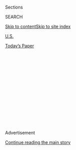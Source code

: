 <div id="app">

<div>

<div>

<div>

<div class="NYTAppHideMasthead css-1q2w90k e1suatyy0">

<div class="section css-ui9rw0 e1suatyy2">

<div class="css-eph4ug er09x8g0">

<div class="css-6n7j50">

</div>

<span class="css-1dv1kvn">Sections</span>

<div class="css-10488qs">

<span class="css-1dv1kvn">SEARCH</span>

</div>

[Skip to content](#site-content)[Skip to site
index](#site-index)

</div>

<div id="masthead-section-label" class="css-1wr3we4 eaxe0e00">

[U.S.](https://www.nytimes.com/section/us)

</div>

<div class="css-10698na e1huz5gh0">

</div>

</div>

<div id="masthead-bar-one" class="section hasLinks css-15hmgas e1csuq9d3">

<div class="css-uqyvli e1csuq9d0">

</div>

<div class="css-1uqjmks e1csuq9d1">

</div>

<div class="css-9e9ivx">

[](https://myaccount.nytimes.com/auth/login?response_type=cookie&client_id=vi)

</div>

<div class="css-1bvtpon e1csuq9d2">

[Today’s
Paper](https://www.nytimes.com/section/todayspaper)

</div>

</div>

</div>

</div>

<div data-aria-hidden="false">

<div id="site-content" data-role="main">

<div>

<div class="css-1aor85t" style="opacity:0.000000001;z-index:-1;visibility:hidden">

<div class="css-1hqnpie">

<div class="css-epjblv">

<span class="css-17xtcya">[U.S.](/section/us)</span><span class="css-x15j1o">|</span><span class="css-fwqvlz">A
Massachusetts City Decides to Recognize Polyamorous
Relationships</span>

</div>

<div class="css-k008qs">

<div class="css-1iwv8en">

<span class="css-18z7m18"></span>

<div>

</div>

</div>

<span class="css-1n6z4y">https://nyti.ms/31AmSgZ</span>

<div class="css-1705lsu">

<div class="css-4xjgmj">

<div class="css-4skfbu" data-role="toolbar" data-aria-label="Social Media Share buttons, Save button, and Comments Panel with current comment count" data-testid="share-tools">

  - 
  - 
  - 
  - 
    
    <div class="css-6n7j50">
    
    </div>

  - 

</div>

</div>

</div>

</div>

</div>

</div>

<div id="NYT_TOP_BANNER_REGION" class="css-13pd83m">

</div>

<div id="top-wrapper" class="css-1sy8kpn">

<div id="top-slug" class="css-l9onyx">

Advertisement

</div>

[Continue reading the main
story](#after-top)

<div class="ad top-wrapper" style="text-align:center;height:100%;display:block;min-height:250px">

<div id="top" class="place-ad" data-position="top" data-size-key="top">

</div>

</div>

<div id="after-top">

</div>

</div>

<div>

<div id="sponsor-wrapper" class="css-1hyfx7x">

<div id="sponsor-slug" class="css-19vbshk">

Supported by

</div>

[Continue reading the main
story](#after-sponsor)

<div id="sponsor" class="ad sponsor-wrapper" style="text-align:center;height:100%;display:block">

</div>

<div id="after-sponsor">

</div>

</div>

<div class="css-186x18t">

</div>

<div class="css-1vkm6nb ehdk2mb0">

# A Massachusetts City Decides to Recognize Polyamorous Relationships

</div>

The city of Somerville has broadened the definition of domestic
partnership to include relationships between three or more adults,
expanding access to health care.

<div class="css-79elbk" data-testid="photoviewer-wrapper">

<div class="css-z3e15g" data-testid="photoviewer-wrapper-hidden">

</div>

<div class="css-1a48zt4 ehw59r15" data-testid="photoviewer-children">

![<span class="css-16f3y1r e13ogyst0" data-aria-hidden="true">The
Somerville City Council unanimously approved an ordinance that allowed
groups of three or more adults to form domestic
partnerships. </span><span class="css-cnj6d5 e1z0qqy90" itemprop="copyrightHolder"><span class="css-1ly73wi e1tej78p0">Credit...</span><span><span>Julia
Taliesin/USA Today
Network</span></span></span>](https://static01.nyt.com/images/2020/07/01/us/01POLYAMOROUS/01POLYAMOROUS-articleLarge.jpg?quality=75&auto=webp&disable=upscale)

</div>

</div>

<div class="css-18e8msd">

<div class="css-vp77d3 epjyd6m0">

<div class="css-hus3qt ey68jwv0" data-aria-hidden="true">

[![Ellen
Barry](https://static01.nyt.com/images/2018/10/08/multimedia/author-ellen-barry/author-ellen-barry-thumbLarge.png
"Ellen Barry")](https://www.nytimes.com/by/ellen-barry)

</div>

<div class="css-1baulvz">

By [<span class="css-1baulvz last-byline" itemprop="name">Ellen
Barry</span>](https://www.nytimes.com/by/ellen-barry)

</div>

</div>

  - 
    
    <div class="css-ld3wwf e16638kd2">
    
    July 1,
    2020
    
    </div>

  - 
    
    <div class="css-4xjgmj">
    
    <div class="css-d8bdto" data-role="toolbar" data-aria-label="Social Media Share buttons, Save button, and Comments Panel with current comment count" data-testid="share-tools">
    
      - 
      - 
      - 
      - 
        
        <div class="css-6n7j50">
        
        </div>
    
      - 
    
    </div>
    
    </div>

</div>

</div>

<div class="section meteredContent css-1r7ky0e" name="articleBody" itemprop="articleBody">

<div class="css-1fanzo5 StoryBodyCompanionColumn">

<div class="css-53u6y8">

SOMERVILLE, Mass. — At the tail end of a City Council meeting last week,
so quickly and quietly that you could have easily missed it, a
left-leaning Massachusetts city expanded its notion of family to include
people who are polyamorous, or maintaining consenting relationships with
multiple partners.

Under its new domestic partnership ordinance, the city of Somerville now
[grants polyamorous
groups](https://www.wickedlocal.com/news/20200701/somerville-recognizes-polyamorous-domestic-partnerships)
the rights held by spouses in marriage, such as the right to confer
health insurance benefits or make hospital visits.

J.T. Scott, a city councilor who supported the move, said he believed it
was the first such municipal ordinance in the country.

“People have been living in families that include more than two adults
forever,” Mr. Scott said. “Here in Somerville, families sometimes look
like one man and one woman, but sometimes it looks like two people
everyone on the block thinks are sisters because they’ve lived together
forever, or sometimes it’s an aunt and an uncle, or an aunt and two
uncles, raising two kids.”

</div>

</div>

<div class="css-1fanzo5 StoryBodyCompanionColumn">

<div class="css-53u6y8">

He said he knew of at least two dozen polyamorous households in
Somerville, which has a population of about 80,000.

“This is simply allowing that change, allowing people to say, ‘This is
my partner and this is my other partner,’” he said. “It has a legal
bearing, so when one of them is sick, they can both go to the hospital.”

Until last month, Somerville had no domestic partnership ordinance,
unlike neighboring cities like Cambridge and Boston. It had become an
urgent need with the spread of the coronavirus because residents found
themselves unable to access their partners’ health insurance, said
Matthew McLaughlin, the City Council’s president. He said expanding
access to health care was his pressing concern.

As the Council prepared language for an ordinance last week, Mr. Scott
raised the issue that it excluded Somerville’s polyamorous residents by
specifying that domestic partnerships were “an entity formed by two
persons.”

</div>

</div>

<div class="css-1fanzo5 StoryBodyCompanionColumn">

<div class="css-53u6y8">

The councilor drafting the ordinance, Lance Davis, rewrote it to allow
for multiple partners. It passed unanimously.

</div>

</div>

<div class="css-79elbk" data-testid="photoviewer-wrapper">

<div class="css-z3e15g" data-testid="photoviewer-wrapper-hidden">

</div>

<div class="css-1a48zt4 ehw59r15" data-testid="photoviewer-children">

![<span class="css-16f3y1r e13ogyst0" data-aria-hidden="true">Miles
Bratton, left, said she would consider forming a domestic partnership
with Anne-Marie Taylor, whom she called her “platonic
lifemate.”</span><span class="css-cnj6d5 e1z0qqy90" itemprop="copyrightHolder"><span class="css-1ly73wi e1tej78p0">Credit...</span><span>Miles
Bratton</span></span>](https://static01.nyt.com/images/2020/07/05/us/05polyamorous-02/01polyamorous-02-articleLarge.jpg?quality=75&auto=webp&disable=upscale)

</div>

</div>

<div class="css-1fanzo5 StoryBodyCompanionColumn">

<div class="css-53u6y8">

“I don’t think it’s the place of the government to tell people what is
or is not a family,” Mr. Davis, who is a lawyer, said at a meeting last
week. “Defining families is something that historically we’ve gotten
quite wrong as a society, and we ought not to continue to try and
undertake to do so.”

Under the new ordinance, city employees in polyamorous relationships
would be able to extend health benefits to multiple partners. But it is
not clear, Mr. Davis said, whether private employers will follow the
city’s lead.

“Based on the conversations I’ve had,” he said, “the most important
aspect is that the city is legally recognizing and validating people’s
existence. That’s the first time this is happening.”

He said he had considered the possibility that a large number of people
— say, 20 — would approach the city and ask to be registered as
domestic partners.

“I say, well what if they do?” Mr. Davis said. “I see no reason to think
that is more of an issue than two people.”

Nancy Polikoff, a professor at American University Washington College of
Law and a widely published scholar of family law, said she was not aware
of any other city that has extended such protections to polyamorous
families.

</div>

</div>

<div class="css-1fanzo5 StoryBodyCompanionColumn">

<div class="css-53u6y8">

Andy Izenson, a lawyer with the [Chosen Family Law
Center](https://chosenfamilylawcenter.org/), a nonprofit organization
that provides legal services to polyamorous and other nontraditional
families, said the ordinance could be put to a judicial test if health
insurance companies reject the city’s more expansive definition of
domestic partnership. It could also run into resistance from
conservatives, [as same-sex marriage did
in 2015](https://www.nytimes.com/2015/06/27/us/supreme-court-same-sex-marriage.html).

Or it could, as he put it, “fly under the radar.”

“When one area does it, and it serves as a test case, and legislators
see that the town or county has not had a culture war implosion,” he
said, “that’s how things spread.”

Mr. Scott, the councilman, said he had been inundated by calls and
messages all day, including from lawyers interested in pursuing a
similar measure at the state or federal level.

Under the ordinance, domestic partners, whether in groupings of two or
more, would not necessarily be romantic partners.

Miles Bratton, 47, said she would consider forming a domestic
partnership with Anne-Marie Taylor, 43, whom she called her “platonic
lifemate.”

The status would allow them to buy a house together and share benefits,
like health insurance, but also to have outside romantic partners, or
add a third “nesting partner” if they wished. Ms. Taylor said they had
long held back from registering as domestic partners because the
language her workplace used seemed to require that they be romantic
partners.

“That has not felt right, so we haven’t done it,” she said. “Somerville
is coming out and saying, ‘Hey, family can be a lot of other things,
other than just two people.’”

</div>

</div>

<div>

</div>

</div>

<div>

</div>

<div>

</div>

<div>

</div>

<div>

<div id="bottom-wrapper" class="css-1ede5it">

<div id="bottom-slug" class="css-l9onyx">

Advertisement

</div>

[Continue reading the main
story](#after-bottom)

<div id="bottom" class="ad bottom-wrapper" style="text-align:center;height:100%;display:block;min-height:90px">

</div>

<div id="after-bottom">

</div>

</div>

</div>

</div>

</div>

## Site Index

<div>

</div>

## Site Information Navigation

  - [© <span>2020</span> <span>The New York Times
    Company</span>](https://help.nytimes.com/hc/en-us/articles/115014792127-Copyright-notice)

<!-- end list -->

  - [NYTCo](https://www.nytco.com/)
  - [Contact
    Us](https://help.nytimes.com/hc/en-us/articles/115015385887-Contact-Us)
  - [Work with us](https://www.nytco.com/careers/)
  - [Advertise](https://nytmediakit.com/)
  - [T Brand Studio](http://www.tbrandstudio.com/)
  - [Your Ad
    Choices](https://www.nytimes.com/privacy/cookie-policy#how-do-i-manage-trackers)
  - [Privacy](https://www.nytimes.com/privacy)
  - [Terms of
    Service](https://help.nytimes.com/hc/en-us/articles/115014893428-Terms-of-service)
  - [Terms of
    Sale](https://help.nytimes.com/hc/en-us/articles/115014893968-Terms-of-sale)
  - [Site
    Map](https://spiderbites.nytimes.com)
  - [Help](https://help.nytimes.com/hc/en-us)
  - [Subscriptions](https://www.nytimes.com/subscription?campaignId=37WXW)

</div>

</div>

</div>

</div>
